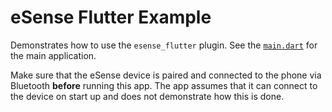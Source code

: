 # eSense Flutter Example

Demonstrates how to use the `esense_flutter` plugin. 
See the [`main.dart`](https://github.com/cph-cachet/flutter-plugins/blob/master/packages/esense_flutter/example/lib/main.dart) for the main application.

Make sure that the eSense device is paired and connected to the phone via Bluetooth **before** running this app. The app assumes that it can connect to the device on start up and does not demonstrate how this is done.
